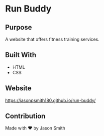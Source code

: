# Run Buddy

## Purpose
A website that offers fitness training services.

## Built With
* HTML
* CSS

## Website
https://jasonpsmith180.github.io/run-buddy/

## Contribution
Made with ❤️ by Jason Smith
